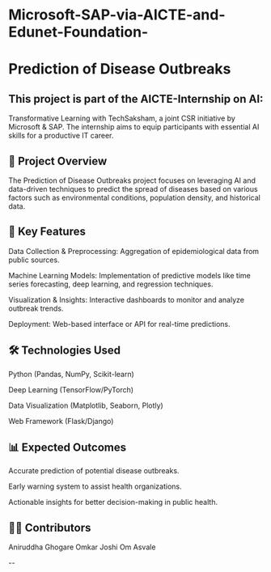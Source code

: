 # Microsoft-SAP-via-AICTE-and-Edunet-Foundation-

# Prediction of Disease Outbreaks

## This project is part of the AICTE-Internship on AI:
Transformative Learning with TechSaksham, a joint CSR initiative by Microsoft & SAP. The internship aims to equip participants with essential AI skills for a productive IT career.

## 📌 Project Overview

The Prediction of Disease Outbreaks project focuses on leveraging AI and data-driven techniques to predict the spread of diseases based on various factors such as environmental conditions, population density, and historical data.

## 🚀 Key Features

Data Collection & Preprocessing: Aggregation of epidemiological data from public sources.

Machine Learning Models: Implementation of predictive models like time series forecasting, deep learning, and regression techniques.

Visualization & Insights: Interactive dashboards to monitor and analyze outbreak trends.

Deployment: Web-based interface or API for real-time predictions.


## 🛠️ Technologies Used

Python (Pandas, NumPy, Scikit-learn)

Deep Learning (TensorFlow/PyTorch)

Data Visualization (Matplotlib, Seaborn, Plotly)

Web Framework (Flask/Django)


## 📊 Expected Outcomes

Accurate prediction of potential disease outbreaks.

Early warning system to assist health organizations.

Actionable insights for better decision-making in public health.


## 👨‍💻 Contributors

Aniruddha Ghogare
Omkar Joshi 
Om Asvale 


--

